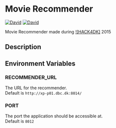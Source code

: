# Movie Recommender

[![David](https://img.shields.io/david/DBCDK/movrec.svg?style=flat-square)](https://david-dm.org/DBCDK/movrec#info=dependencies)
[![David](https://img.shields.io/david/dev/DBCDK/movrec.svg?style=flat-square)](https://david-dm.org/DBCDK/movrec#info=devDependencies)

Movie Recommender made during [![HACK4DK]](http://hack4.dk) 2015

## Description

## Environment Variables

### RECOMMENDER_URL
The URL for the recommender.  
Default is `http://xp-p01.dbc.dk:8014/`

### PORT
The port the application should be accessible at.  
Default is `8012` 
